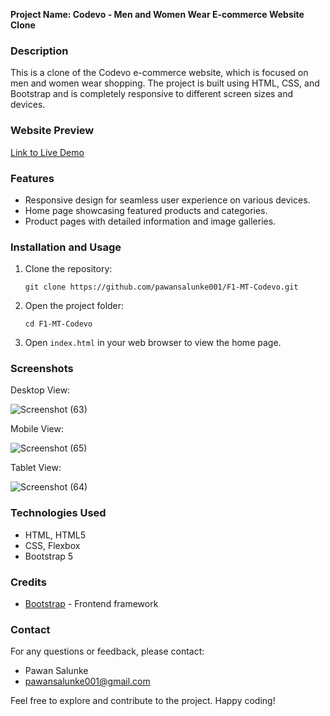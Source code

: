 **Project Name: Codevo - Men and Women Wear E-commerce Website Clone**

### Description
This is a clone of the Codevo e-commerce website, which is focused on men and women wear shopping. The project is built using HTML, CSS, and Bootstrap and is completely responsive to different screen sizes and devices.

### Website Preview
[Link to Live Demo](https://pawansalunke001.github.io/F1-MT-Codevo/)

### Features
- Responsive design for seamless user experience on various devices.
- Home page showcasing featured products and categories.
- Product pages with detailed information and image galleries.

### Installation and Usage
1. Clone the repository:
   ```
   git clone https://github.com/pawansalunke001/F1-MT-Codevo.git
   ```
2. Open the project folder:
   ```
   cd F1-MT-Codevo
   ```
3. Open `index.html` in your web browser to view the home page.

### Screenshots

Desktop View:

![Screenshot (63)](https://github.com/pawansalunke001/F1-MT-Codevo/assets/133101693/a5de1c08-d057-4e19-a84c-4c6323351c4b)


Mobile View:

![Screenshot (65)](https://github.com/pawansalunke001/F1-MT-Codevo/assets/133101693/873b8ec0-ca09-4d62-86c4-b6a8c24d47c2)


Tablet View:

![Screenshot (64)](https://github.com/pawansalunke001/F1-MT-Codevo/assets/133101693/b6160dbc-2808-4793-a56d-539295aea6ca)



### Technologies Used
- HTML, HTML5
- CSS, Flexbox
- Bootstrap 5

### Credits
- [Bootstrap](https://getbootstrap.com) - Frontend framework

### Contact
For any questions or feedback, please contact:
- Pawan Salunke
- pawansalunke001@gmail.com

Feel free to explore and contribute to the project. Happy coding!
